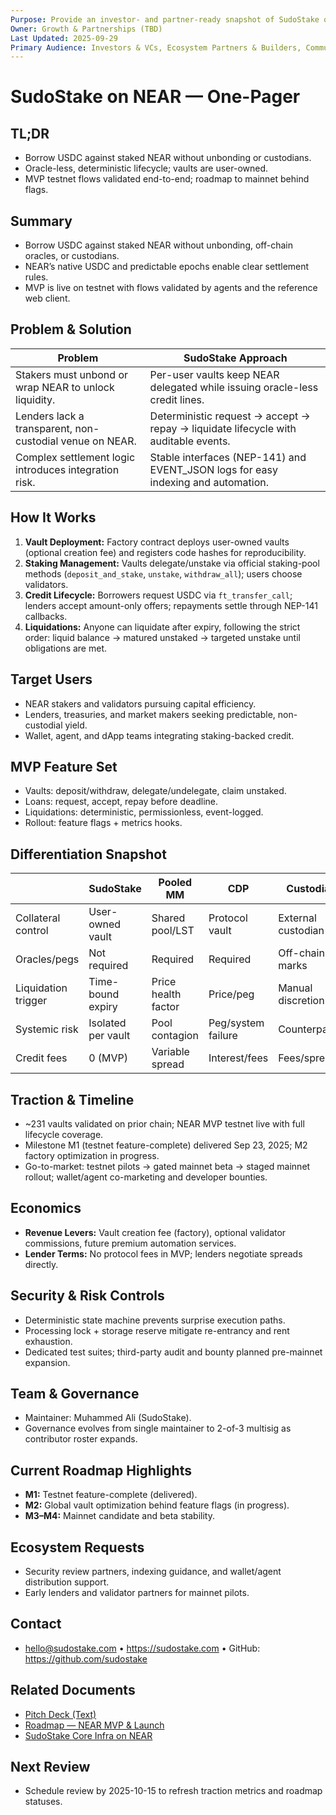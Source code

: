 ```yaml
---
Purpose: Provide an investor- and partner-ready snapshot of SudoStake on NEAR.
Owner: Growth & Partnerships (TBD)
Last Updated: 2025-09-29
Primary Audience: Investors & VCs, Ecosystem Partners & Builders, Community & Prospective Users
---
```


# SudoStake on NEAR — One-Pager

## TL;DR
- Borrow USDC against staked NEAR without unbonding or custodians.
- Oracle-less, deterministic lifecycle; vaults are user-owned.
- MVP testnet flows validated end-to-end; roadmap to mainnet behind flags.

## Summary
- Borrow USDC against staked NEAR without unbonding, off-chain oracles, or custodians.
- NEAR’s native USDC and predictable epochs enable clear settlement rules.
- MVP is live on testnet with flows validated by agents and the reference web client.

## Problem & Solution
| Problem | SudoStake Approach |
| --- | --- |
| Stakers must unbond or wrap NEAR to unlock liquidity. | Per-user vaults keep NEAR delegated while issuing oracle-less credit lines. |
| Lenders lack a transparent, non-custodial venue on NEAR. | Deterministic request → accept → repay → liquidate lifecycle with auditable events. |
| Complex settlement logic introduces integration risk. | Stable interfaces (NEP-141) and EVENT_JSON logs for easy indexing and automation. |

## How It Works
1. **Vault Deployment:** Factory contract deploys user-owned vaults (optional creation fee) and registers code hashes for reproducibility.
2. **Staking Management:** Vaults delegate/unstake via official staking-pool methods (`deposit_and_stake`, `unstake`, `withdraw_all`); users choose validators.
3. **Credit Lifecycle:** Borrowers request USDC via `ft_transfer_call`; lenders accept amount-only offers; repayments settle through NEP-141 callbacks.
4. **Liquidations:** Anyone can liquidate after expiry, following the strict order: liquid balance → matured unstaked → targeted unstake until obligations are met.

## Target Users
- NEAR stakers and validators pursuing capital efficiency.
- Lenders, treasuries, and market makers seeking predictable, non-custodial yield.
- Wallet, agent, and dApp teams integrating staking-backed credit.

## MVP Feature Set
- Vaults: deposit/withdraw, delegate/undelegate, claim unstaked.
- Loans: request, accept, repay before deadline.
- Liquidations: deterministic, permissionless, event-logged.
- Rollout: feature flags + metrics hooks.

## Differentiation Snapshot
|  | SudoStake | Pooled MM | CDP | Custodial |
|---|---|---|---|---|
| Collateral control | User-owned vault | Shared pool/LST | Protocol vault | External custodian |
| Oracles/pegs | Not required | Required | Required | Off-chain marks |
| Liquidation trigger | Time-bound expiry | Price health factor | Price/peg | Manual discretion |
| Systemic risk | Isolated per vault | Pool contagion | Peg/system failure | Counterparty |
| Credit fees | 0 (MVP) | Variable spread | Interest/fees | Fees/spread |

## Traction & Timeline
- ~231 vaults validated on prior chain; NEAR MVP testnet live with full lifecycle coverage.
- Milestone M1 (testnet feature-complete) delivered Sep 23, 2025; M2 factory optimization in progress.
- Go-to-market: testnet pilots → gated mainnet beta → staged mainnet rollout; wallet/agent co-marketing and developer bounties.

## Economics
- **Revenue Levers:** Vault creation fee (factory), optional validator commissions, future premium automation services.
- **Lender Terms:** No protocol fees in MVP; lenders negotiate spreads directly.

## Security & Risk Controls
- Deterministic state machine prevents surprise execution paths.
- Processing lock + storage reserve mitigate re-entrancy and rent exhaustion.
- Dedicated test suites; third-party audit and bounty planned pre-mainnet expansion.

## Team & Governance
- Maintainer: Muhammed Ali (SudoStake).
- Governance evolves from single maintainer to 2-of-3 multisig as contributor roster expands.

## Current Roadmap Highlights
- **M1:** Testnet feature-complete (delivered).
- **M2:** Global vault optimization behind feature flags (in progress).
- **M3–M4:** Mainnet candidate and beta stability.

## Ecosystem Requests
- Security review partners, indexing guidance, and wallet/agent distribution support.
- Early lenders and validator partners for mainnet pilots.

## Contact
- hello@sudostake.com • https://sudostake.com • GitHub: https://github.com/sudostake

## Related Documents
- [Pitch Deck (Text)](./pitch-deck-sudostake-near.md)
- [Roadmap — NEAR MVP & Launch](../execution/sudostake-roadmap-near-mvp.md)
- [SudoStake Core Infra on NEAR](../systems/sudostake-core-infra-on-near.md)

## Next Review
- Schedule review by 2025-10-15 to refresh traction metrics and roadmap statuses.
